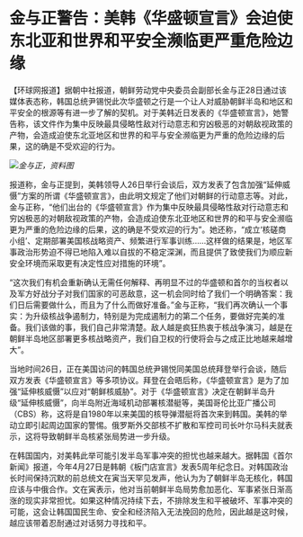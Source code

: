 # 金与正警告：美韩《华盛顿宣言》会迫使东北亚和世界和平安全濒临更严重危险边缘

【环球网报道】据朝中社报道，朝鲜劳动党中央委员会副部长金与正28日通过该媒体表态称，韩国总统尹锡悦此次华盛顿之行是一个让人对威胁朝鲜半岛和地区和平安全的根源等有进一步了解的契机。对于美韩近日发表的《华盛顿宣言》，她警告称，该文件作为集中反映最具侵略性敌对行动意志和穷凶极恶的对朝敌视政策的产物，会造成迫使东北亚地区和世界的和平与安全濒临更为严重的危险边缘的后果，这的确是不受欢迎的行为。

![](https://inews.gtimg.com/om_bt/OKWlpOkvEG8asa2-aLkV6wkJmVAZbLcZ9HrpZrxGIYWVgAA/1000)_金与正，资料图_

报道称，金与正提到，美韩领导人26日举行会谈后，双方发表了包含加强“延伸威慑”方案的所谓《华盛顿宣言》，由此明文规定了他们对朝鲜的行动意志等。对此，金与正称，“他们出台的《华盛顿宣言》作为集中反映最具侵略性敌对行动意志和穷凶极恶的对朝敌视政策的产物，会造成迫使东北亚地区和世界的和平与安全濒临更为严重的危险边缘的后果，这的确是不受欢迎的行为”。她还称，“成立‘核磋商小组’、定期部署美国核战略资产、频繁进行军事训练……这样做的结果是，地区军事政治形势迫不得已地陷入难以自拔的不稳定深渊，而且提供了致使我们为顺应新安全环境而采取更有决定性应对措施的环境”。

“这次我们有机会重新确认无需任何解释、再明显不过的华盛顿和首尔的当权者以及军方好战分子对我们国家的可恶敌意，这一机会同时给了我们一个明确答案：我们日后需要做什么，而且为了什么而做好准备。”金与正称，“我们再次确认一个事实：为升级核战争遏制力，特别是为完成遏制力的第二个任务，要做好完美的准备。我们该做的事，我们自己非常清楚。敌人越是疯狂热衷于核战争演习，越是在朝鲜半岛地区部署更多核战略资产，我们自卫权的行使将会与之成正比地越来越增大”。

当地时间26日，正在美国访问的韩国总统尹锡悦同美国总统拜登举行会谈，随后双方发表《华盛顿宣言》等多项协议。拜登在会晤后称，《华盛顿宣言》是为了加强“延伸核威慑”以应对“朝鲜核威胁”。对于《华盛顿宣言》决定在朝鲜半岛升级“延伸核威慑”，向半岛附近海域机动部署核潜艇等，美国哥伦比亚广播公司（CBS）称，这将是自1980年以来美国的核导弹潜艇将首次来到韩国。美韩的举动立即引起周边国家的警惕。俄罗斯外交部核不扩散和军控司司长叶尔马科夫就表示，这将导致朝鲜半岛核紧张局势进一步升级。

在韩国国内，对美韩此举可能引发半岛军事冲突的担忧也越来越大。据韩国《首尔新闻》报道，今年4月27日是韩朝《板门店宣言》发表5周年纪念日。对韩国政治长时间保持沉默的前总统文在寅当天罕见发声，他认为为了朝鲜半岛无核化，韩国应该与中俄合作。文在寅表示，他对当前朝鲜半岛局势愈加恶化、军事紧张日渐高涨的现实非常担忧。如果这种情况持续下去，不排除发生和平被破坏、军事冲突的可能，这会让韩国国民生命、安全和经济陷入无法挽回的危险，因此越是这时候，越应该带着忍耐通过对话努力寻找和平。

